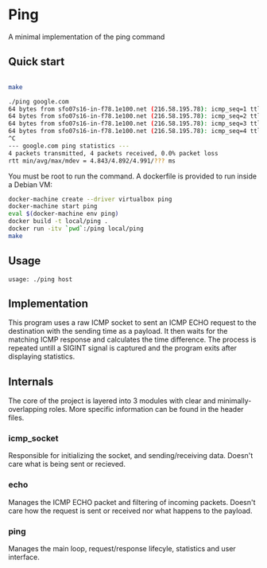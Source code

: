 # Ping
A minimal implementation of the ping command

## Quick start
```sh

make

./ping google.com
64 bytes from sfo07s16-in-f78.1e100.net (216.58.195.78): icmp_seq=1 ttl=61 time=4.859 ms
64 bytes from sfo07s16-in-f78.1e100.net (216.58.195.78): icmp_seq=2 ttl=61 time=4.991 ms
64 bytes from sfo07s16-in-f78.1e100.net (216.58.195.78): icmp_seq=3 ttl=61 time=4.875 ms
64 bytes from sfo07s16-in-f78.1e100.net (216.58.195.78): icmp_seq=4 ttl=61 time=4.843 ms
^C
--- google.com ping statistics ---
4 packets transmitted, 4 packets received, 0.0% packet loss
rtt min/avg/max/mdev = 4.843/4.892/4.991/??? ms
```

You must be root to run the command. A dockerfile is provided to run inside a Debian VM:

```sh
docker-machine create --driver virtualbox ping
docker-machine start ping
eval $(docker-machine env ping)
docker build -t local/ping .
docker run -itv `pwd`:/ping local/ping
make
```

## Usage

`usage: ./ping host`

## Implementation

This program uses a raw ICMP socket to sent an ICMP ECHO request to the destination with the sending time as a payload.
It then waits for the matching ICMP response and calculates the time difference.
The process is repeated untill a SIGINT signal is captured and the program exits after displaying statistics.

## Internals

The core of the project is layered into 3 modules with clear and minimally-overlapping roles. More specific information can be found in the header files.

### icmp_socket

Responsible for initializing the socket, and sending/receiving data.
Doesn't care what is being sent or recieved.

### echo

Manages the ICMP ECHO packet and filtering of incoming packets.
Doesn't care how the request is sent or received nor what happens to the payload.

### ping

Manages the main loop, request/response lifecyle, statistics and user interface.

